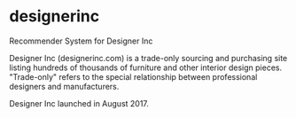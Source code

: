 # designerinc
Recommender System for Designer Inc

Designer Inc (designerinc.com) is a trade-only sourcing and purchasing site listing hundreds of thousands of furniture and other interior design pieces. "Trade-only" refers to the special relationship between professional designers and manufacturers.

Designer Inc launched in August 2017.
